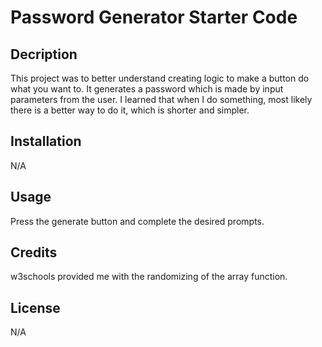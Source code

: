 # Password Generator Starter Code


## Decription
This project was to better understand creating logic to make a button do what you want to. It generates a password which is made by input parameters from the user. I learned that when I do something, most likely there is a better way to do it, which is shorter and simpler.


## Installation

N/A

## Usage

Press the generate button and complete the desired prompts.

## Credits

w3schools provided me with the randomizing of the array function.

## License

N/A